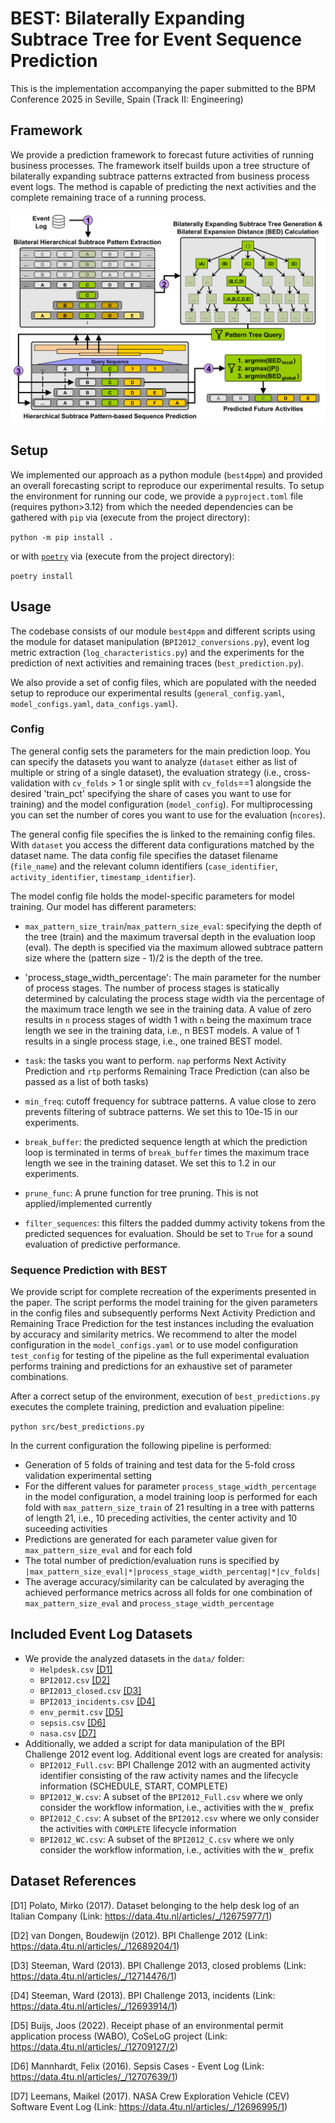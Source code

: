 # BEST: Bilaterally Expanding Subtrace Tree for Event Sequence Prediction

This is the implementation accompanying the paper submitted to the BPM Conference 2025 in Seville, Spain (Track II: Engineering)

## Framework

We provide a prediction framework to forecast future activities of running business processes. The framework itself builds upon a tree structure of bilaterally expanding subtrace patterns extracted from business process event logs. The method is capable of predicting the next activities and the complete remaining trace of a running process.

![BEST framework](img/best.png)

## Setup

We implemented our approach as a python module (`best4ppm`) and provided an overall forecasting script to reproduce our experimental results.
To setup the environment for running our code, we provide a `pyproject.toml` file (requires python>3.12) from which the needed dependencies can be gathered with `pip` via (execute from the project directory):

`python -m pip install .`

or with [`poetry`](https://python-poetry.org/) via (execute from the project directory):

`poetry install`

## Usage

The codebase consists of our module `best4ppm` and different scripts using the module for dataset manipulation (`BPI2012_conversions.py`), event log metric extraction (`log_characteristics.py`) and the experiments for the prediction of next activities and remaining traces (`best_prediction.py`).

We also provide a set of config files, which are populated with the needed setup to reproduce our experimental results (`general_config.yaml`, `model_configs.yaml`, `data_configs.yaml`).

### Config

The general config sets the parameters for the main prediction loop. You can specify the datasets you want to analyze (`dataset` either as list of multiple or string of a single dataset), the evaluation strategy (i.e., cross-validation with `cv_folds` > 1 or single split with `cv_folds`==1 alongside the desired 'train_pct' specifying the share of cases you want to use for training) and the model configuration (`model_config`). For multiprocessing you can set the number of cores you want to use for the evaluation (`ncores`).

The general config file specifies the is linked to the remaining config files. With `dataset` you access the different data configurations matched by the dataset name. The data config file specifies the dataset filename (`file_name`) and the relevant column identifiers (`case_identifier`, `activity_identifier`, `timestamp_identifier`).

The model config file holds the model-specific parameters for model training. Our model has different parameters: 

- `max_pattern_size_train`/`max_pattern_size_eval`: specifying the depth of the tree (train) and the maximum traversal depth in the evaluation loop (eval). The depth is specified via the maximum allowed subtrace pattern size where the (pattern size - 1)/2 is the depth of the tree.

- 'process_stage_width_percentage': The main parameter for the number of process stages. The number of process stages is statically determined by calculating the process stage width via the percentage of the maximum trace length we see in the training data. A value of zero results in `n` process stages of width 1 with `n` being the maximum trace length we see in the training data, i.e., n BEST models. A value of 1 results in a single process stage, i.e., one trained BEST model.

- `task`: the tasks you want to perform. `nap` performs Next Activity Prediction and `rtp` performs Remaining Trace Prediction (can also be passed as a list of both tasks)

- `min_freq`: cutoff frequency for subtrace patterns. A value close to zero prevents filtering of subtrace patterns. We set this to 10e-15 in our experiments.

- `break_buffer`: the predicted sequence length at which the prediction loop is terminated in terms of `break_buffer` times the maximum trace length we see in the training dataset. We set this to 1.2 in our experiments.

- `prune_func`: A prune function for tree pruning. This is not applied/implemented currently

- `filter_sequences`: this filters the padded dummy activity tokens from the predicted sequences for evaluation. Should be set to `True` for a sound evaluation of predictive performance.

### Sequence Prediction with BEST

We provide script for complete recreation of the experiments presented in the paper. The script performs the model training for the given parameters in the config files and subsequently performs Next Activity Prediction and Remaining Trace Prediction for the test instances including the evaluation by accuracy and similarity metrics. We recommend to alter the model configuration in the `model_configs.yaml` or to use model configuration `test_config` for testing of the pipeline as the full experimental evaluation performs training and predictions for an exhaustive set of parameter combinations.

After a correct setup of the environment, execution of `best_predictions.py` executes the complete training, prediction and evaluation pipeline:

`python src/best_predictions.py`

In the current configuration the following pipeline is performed:

- Generation of 5 folds of training and test data for the 5-fold cross validation experimental setting
- For the different values for parameter `process_stage_width_percentage` in the model configuration, a model training loop is performed for each fold with `max_pattern_size_train` of 21 resulting in a tree with patterns of length 21, i.e., 10 preceding activities, the center activity and 10 suceeding activities
- Predictions are generated for each parameter value given for `max_pattern_size_eval` and for each fold
- The total number of prediction/evaluation runs is specified by `|max_pattern_size_eval|*|process_stage_width_percentag|*|cv_folds|`
- The average accuracy/similarity can be calculated by averaging the achieved performance metrics across all folds for one combination of `max_pattern_size_eval` and `process_stage_width_percentage`

## Included Event Log Datasets

- We provide the analyzed datasets in the `data/` folder:
	- `Helpdesk.csv` [[D1]](#D1)
	- `BPI2012.csv` [[D2]](#D2) 
	- `BPI2013_closed.csv` [[D3]](#D3)
	- `BPI2013_incidents.csv` [[D4]](#D4)
	- `env_permit.csv` [[D5]](#D5)
	- `sepsis.csv` [[D6]](#D6)
	- `nasa.csv` [[D7]](#D7)
- Additionally, we added a script for data manipulation of the BPI Challenge 2012 event log. Additional event logs are created for analysis:
	- `BPI2012_Full.csv`: BPI Challenge 2012 with an augmented activity identifier consisting of the raw activity names and the lifecycle information (SCHEDULE, START, COMPLETE)
	- `BPI2012_W.csv`: A subset of the `BPI2012_Full.csv` where we only consider the workflow information, i.e., activities with the `W_` prefix
	- `BPI2012_C.csv`: A subset of the `BPI2012.csv` where we only consider the activities with `COMPLETE` lifecycle information
	- `BPI2012_WC.csv`: A subset of the `BPI2012_C.csv` where we only consider the workflow information, i.e., activities with the `W_` prefix

## Dataset References

<a id="D1">[D1]</a> Polato, Mirko (2017). Dataset belonging to the help desk log of an Italian Company (Link: <https://data.4tu.nl/articles/_/12675977/1>)

<a id="D2">[D2]</a> van Dongen,  Boudewijn (2012). BPI Challenge 2012 (Link: <https://data.4tu.nl/articles/_/12689204/1>)

<a id="D3">[D3]</a> Steeman, Ward (2013). BPI Challenge 2013, closed problems (Link: <https://data.4tu.nl/articles/_/12714476/1>)

<a id="D4">[D4]</a> Steeman, Ward (2013). BPI Challenge 2013, incidents  (Link: <https://data.4tu.nl/articles/_/12693914/1>)

<a id="D5">[D5]</a> Buijs, Joos (2022). Receipt phase of an environmental permit application process (WABO),  CoSeLoG project (Link: <https://data.4tu.nl/articles/_/12709127/2>)

<a id="D6">[D6]</a> Mannhardt,  Felix (2016). Sepsis Cases - Event Log (Link: <https://data.4tu.nl/articles/_/12707639/1>)

<a id="D7">[D7]</a> Leemans,  Maikel (2017). NASA Crew Exploration Vehicle (CEV) Software Event Log (Link: <https://data.4tu.nl/articles/_/12696995/1>)
